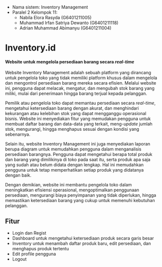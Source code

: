 - Nama sistem: Inventory Management
- Paralel 2 Kelompok 11:
    - Nabila Elora Rasyda (G6401211005)
    - Muhammad Irfan Satriya Dewanto (G6401211118)
    - Adrian Muhammad Abimanyu (G6401211004)

# Inventory.id
#### Website untuk mengelola persediaan barang secara _real-time_

Website Inventory Management adalah sebuah platform yang dirancang untuk pengelola toko yang tidak memiliki platform khusus dalam mengelola dan mengontrol persediaan barang mereka secara efisien. Melalui website ini, pengguna dapat melacak, mengatur, dan mengubah stok barang yang miliki, mulai dari penerimaan hingga barang terjual kepada pelanggan.

Pemilik atau pengelola toko dapat memantau persediaan secara _real-time_, mengetahui ketersediaan barang dengan akurat, dan menghindari kekurangan atau kelebihan stok yang dapat mengganggu operasional bisnis. Website ini menyediakan fitur yang memudakan pengguna untuk membuat daftar barang dan data-data yang terkait, meng-_update_ jumlah stok, mengurangi, hingga menghapus sesuai dengan kondisi yang sebenarnya. 

Selain itu, website Inventory Management ini juga menyediakan laporan berupa diagram untuk memudahkan pengguna dalam menganalisis persediaan barangnya. Pengguna dapat mengetahui berapa total produk dan barang yang dimilikinya di toko pada saat itu, serta produk apa saja yang sudah atau belum didata dengan lengkap. Hal ini memudahkan pengguna untuk tetap memperhatikan setiap produk yang didatanya dengan baik.

Dengan demikian, website ini membantu pengelola toko dalam meningkatkan efisiensi operasional, mengoptimalkan penggunaan persediaan, mengurangi biaya penyimpanan yang tidak diperlukan, hingga memastikan ketersediaan barang yang cukup untuk memenuhi kebutuhan pelanggan.

## Fitur
- Login dan Regist
- Dashboard untuk mengetahui ketersediaan produk secara garis besar
- Inventory untuk menambah daftar produk baru, edit persediaan, dan menghapus produk tertentu
- Edit profile pengguna
- Logout








